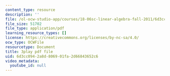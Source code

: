 ```yaml
---
content_type: resource
description: ''
file: /ol-ocw-studio-app/courses/18-06sc-linear-algebra-fall-2011/6d3cc0942a8d806901fa2d66843652c6_TX_vooSnhm8.pdf
file_size: 51702
file_type: application/pdf
learning_resource_types: []
license: https://creativecommons.org/licenses/by-nc-sa/4.0/
ocw_type: OCWFile
resourcetype: Document
title: 3play pdf file
uid: 6d3cc094-2a8d-8069-01fa-2d66843652c6
video_metadata:
  youtube_id: null
---
```

